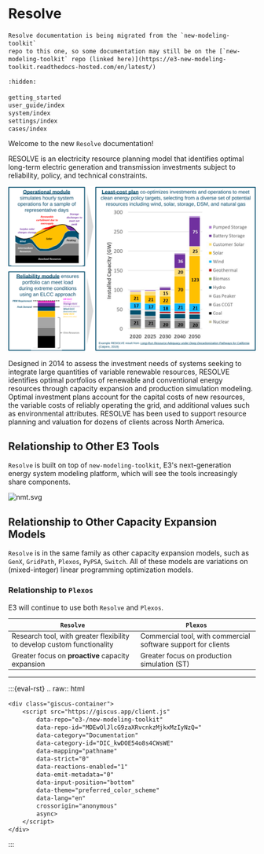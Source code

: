 <!---
Resolve documentation master file, created by
sphinx-quickstart on Sun Feb 14 15:12:03 2021.
You can adapt this file completely to your liking, but it should at least
contain the root `toctree` directive.
-->
# Resolve

```{note}
Resolve documentation is being migrated from the `new-modeling-toolkit`
repo to this one, so some documentation may still be on the [`new-modeling-toolkit` repo (linked here)](https://e3-new-modeling-toolkit.readthedocs-hosted.com/en/latest/)
```

```{toctree}
:hidden:

getting_started
user_guide/index
system/index
settings/index
cases/index
```

Welcome to the new `Resolve` documentation! 

RESOLVE is an electricity resource planning model that identifies optimal long-term electric generation and transmission 
investments subject to reliability, policy, and technical constraints. 

![resolve-baseball-card.png](_images/resolve-baseball-card.svg)

Designed in 2014 to assess the investment needs of systems seeking to integrate large quantities of variable renewable 
resources, RESOLVE identifies optimal portfolios of renewable and conventional energy resources through capacity 
expansion and production simulation modeling. Optimal investment plans account for the capital costs of new resources, 
the variable costs of reliably operating the grid, and additional values such as environmental attributes. 
RESOLVE has been used to support resource planning and valuation for dozens of clients across North America.

## Relationship to Other E3 Tools

`Resolve` is built on top of `new-modeling-toolkit`, E3's next-generation energy system modeling platform, which will 
see the tools increasingly share components.

![nmt.svg](./_images/nmt.svg)


## Relationship to Other Capacity Expansion Models

`Resolve` is in the same family as other capacity expansion models, such as `GenX`, `GridPath`, `Plexos`, `PyPSA`, `Switch`. 
All of these models are variations on (mixed-integer) linear programming optimization models. 

### Relationship to `Plexos`

E3 will continue to use both `Resolve` and `Plexos`. 

| **`Resolve`**                                                           | **`Plexos`**                                                  |
|-------------------------------------------------------------------------|---------------------------------------------------------------|
| Research tool, with greater flexibility to develop custom functionality | Commercial tool, with commercial software support for clients |
| Greater focus on **proactive** capacity expansion                       | Greater focus on production simulation (ST)                   |


---
:::{eval-rst}
.. raw:: html

    <div class="giscus-container">
        <script src="https://giscus.app/client.js"
            data-repo="e3-/new-modeling-toolkit"
            data-repo-id="MDEwOlJlcG9zaXRvcnkzMjkxMzIyNzQ="
            data-category="Documentation"
            data-category-id="DIC_kwDOE54o8s4CWsWE"
            data-mapping="pathname"
            data-strict="0"
            data-reactions-enabled="1"
            data-emit-metadata="0"
            data-input-position="bottom"
            data-theme="preferred_color_scheme"
            data-lang="en"
            crossorigin="anonymous"
            async>
        </script>
    </div>

:::